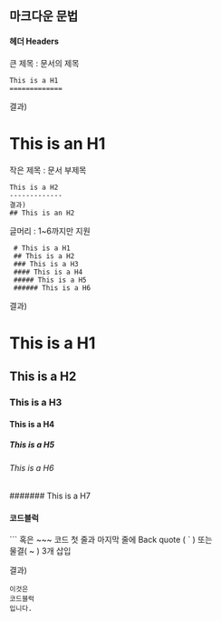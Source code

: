 ## 마크다운 문법
#### 헤더 Headers

큰 제목 : 문서의 제목
```
This is a H1  
=============
```
결과)
# This is an H1

작은 제목 : 문서 부제목
```
This is a H2  
-------------
결과)
## This is an H2
```

글머리 : 1~6까지만 지원
```
 # This is a H1  
 ## This is a H2  
 ### This is a H3  
 #### This is a H4  
 ##### This is a H5  
 ###### This is a H6
 ```
결과)
# This is a H1
## This is a H2
### This is a H3
#### This is a H4
##### This is a H5
###### This is a H6
####### This is a H7

#### 코드블럭
``` 혹은 ~~~ 코드 첫 줄과 마지막 줄에 Back quote ( ` ) 또는  
물결( ~ ) 3개 삽입

결과)
```
이것은
코드블럭
입니다.
```
